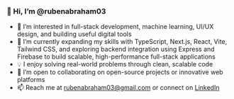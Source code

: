 ### 👋 Hi, I’m @rubenabraham03

- 👀 I’m interested in full-stack development, machine learning, UI/UX design, and building useful digital tools
- 🌱 I’m currently expanding my skills with TypeScript, Next.js, React, Vite, Tailwind CSS, and exploring backend integration using Express and Firebase to build scalable, high-performance full-stack applications
- 💡 I enjoy solving real-world problems through clean, scalable code
- 💞️ I’m open to collaborating on open-source projects or innovative web platforms
- 📫 Reach me at rubenabraham03@gmail.com or connect on [LinkedIn](https://www.linkedin.com/in/rubenabraham03/)


<!---
rubenabraham03/rubenabraham03 is a ✨ special ✨ repository because its `README.md` (this file) appears on your GitHub profile.
You can click the Preview link to take a look at your changes.
--->
